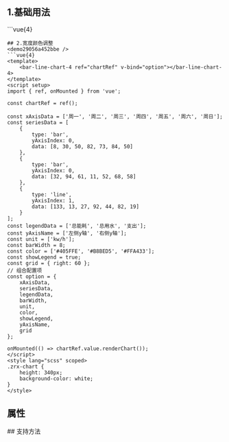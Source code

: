 ## 1.基础用法
<democd0affa1c7a6 />
```vue{4}
<template>
    <bar-line-chart-4 ref="chartRef" v-bind="option"></bar-line-chart-4>
</template>
<script setup>
import { ref, onMounted } from 'vue';

const chartRef = ref();

const xAxisData = ['周一', '周二', '周三', '周四', '周五', '周六', '周日'];
const seriesData = [
    {
        type: 'bar',
        data: [8, 30, 50, 82, 73, 84, 50]
    }
];
const color = ['#405FFE'];
const legendData = ['总能耗', '能耗照明', '节约能耗', '同环比'];
const yAxisName = '用量';
const unit = ['kw/h', '度', '千焦耳'];
// 组合配置项
const option = {
    xAxisData,
    seriesData,
    legendData,
    yAxisName,
    unit
};

onMounted(() => chartRef.value.renderChart());
</script>
<style lang="scss" scoped>
.zrx-chart {
    height: 340px;
    background-color: white;
}
</style>

```
## 2.宽度颜色调整
<demo29056a452bbe />
```vue{4}
<template>
    <bar-line-chart-4 ref="chartRef" v-bind="option"></bar-line-chart-4>
</template>
<script setup>
import { ref, onMounted } from 'vue';

const chartRef = ref();

const xAxisData = ['周一', '周二', '周三', '周四', '周五', '周六', '周日'];
const seriesData = [
    {
        type: 'bar',
        yAxisIndex: 0,
        data: [8, 30, 50, 82, 73, 84, 50]
    },
    {
        type: 'bar',
        yAxisIndex: 0,
        data: [32, 94, 61, 11, 52, 68, 58]
    },
    {
        type: 'line',
        yAxisIndex: 1,
        data: [133, 13, 27, 92, 44, 82, 19]
    }
];
const legendData = ['总能耗', '总用水', '支出'];
const yAxisName = ['左侧y轴', '右侧y轴'];
const unit = ['kw/h'];
const barWidth = 8;
const color = ['#405FFE', '#B8BED5', '#FFA433'];
const showLegend = true;
const grid = { right: 60 };
// 组合配置项
const option = {
    xAxisData,
    seriesData,
    legendData,
    barWidth,
    unit,
    color,
    showLegend,
    yAxisName,
    grid
};

onMounted(() => chartRef.value.renderChart());
</script>
<style lang="scss" scoped>
.zrx-chart {
    height: 340px;
    background-color: white;
}
</style>

```
## 属性
<demod6d857338501 />
## 支持方法
<demo0d3b920b87a5 />
<script setup>
import democd0affa1c7a6 from '../../document/barLineChart4/1.基础用法.vue'
import demo29056a452bbe from '../../document/barLineChart4/2.宽度颜色调整.vue'
import demod6d857338501 from '../../document/barLineChart4/属性.vue'
import demo0d3b920b87a5 from '../../document/barLineChart4/支持方法.vue'
</script>